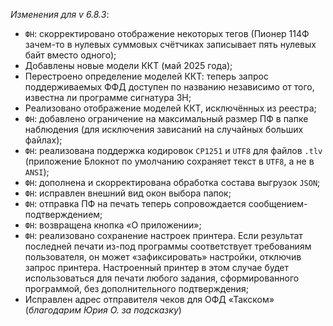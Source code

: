 _Изменения для v 6.8.3_:
- `ФН`: скорректировано отображение некоторых тегов (Пионер 114Ф зачем-то в нулевых суммовых счётчиках записывает пять нулевых байт вместо одного);
- Добавлены новые модели ККТ (май 2025 года);
- Перестроено определение моделей ККТ: теперь запрос поддерживаемых ФФД доступен по названию независимо от того, известна ли программе сигнатура ЗН;
- Реализовано отображение моделей ККТ, исключённых из реестра;
- `ФН`: добавлено ограничение на максимальный размер ПФ в папке наблюдения (для исключения зависаний на случайных больших файлах);
- `ФН`: реализована поддержка кодировок `CP1251` и `UTF8` для файлов `.tlv` (приложение Блокнот по умолчанию сохраняет текст в `UTF8`, а не в `ANSI`);
- `ФН`: дополнена и скорректирована обработка состава выгрузок `JSON`;
- `ФН`: исправлен внешний вид окон выбора папок;
- `ФН`: отправка ПФ на печать теперь сопровождается сообщением-подтверждением;
- `ФН`: возвращена кнопка «О приложении»;
- `ФН`: реализовано сохранение настроек принтера. Если результат последней печати из-под программы соответствует требованиям пользователя, он может «зафиксировать» настройки, отключив запрос принтера. Настроенный принтер в этом случае будет использоваться для печати любого задания, сформированного программой, без дополнительного подтверждения;
- Исправлен адрес отправителя чеков для ОФД «Такском» (*благодарим Юрия О. за подсказку*)
